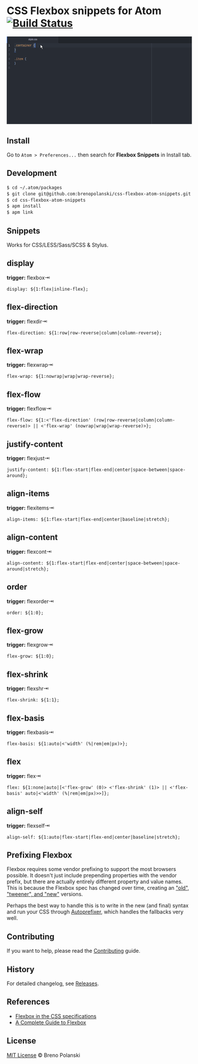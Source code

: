# CSS Flexbox snippets for Atom [![Build Status](https://travis-ci.org/brenopolanski/css-flexbox-atom-snippets.svg?branch=master)](https://travis-ci.org/brenopolanski/css-flexbox-atom-snippets)

![image snippets](https://raw.githubusercontent.com/brenopolanski/css-flexbox-atom-snippets/assets/snippets.gif)

## Install

Go to `Atom > Preferences...` then search for **Flexbox Snippets** in Install tab.

## Development

```sh
$ cd ~/.atom/packages
$ git clone git@github.com:brenopolanski/css-flexbox-atom-snippets.git
$ cd css-flexbox-atom-snippets
$ apm install
$ apm link
```

## Snippets

Works for CSS/LESS/Sass/SCSS & Stylus.

## display

**trigger:** flexbox⇥

```
display: ${1:flex|inline-flex};
```

## flex-direction

**trigger:** flexdir⇥

```
flex-direction: ${1:row|row-reverse|column|column-reverse};
```

## flex-wrap

**trigger:** flexwrap⇥

```
flex-wrap: ${1:nowrap|wrap|wrap-reverse};
```

## flex-flow

**trigger:** flexflow⇥

```
flex-flow: ${1:<'flex-direction' (row|row-reverse|column|column-reverse)> || <'flex-wrap' (nowrap|wrap|wrap-reverse)>};
```

## justify-content

**trigger:** flexjust⇥

```
justify-content: ${1:flex-start|flex-end|center|space-between|space-around};
```

## align-items

**trigger:** flexitems⇥

```
align-items: ${1:flex-start|flex-end|center|baseline|stretch};
```

## align-content

**trigger:** flexcont⇥

```
align-content: ${1:flex-start|flex-end|center|space-between|space-around|stretch};
```

## order

**trigger:** flexorder⇥

```
order: ${1:0};
```

## flex-grow

**trigger:** flexgrow⇥

```
flex-grow: ${1:0};
```

## flex-shrink

**trigger:** flexshr⇥

```
flex-shrink: ${1:1};
```

## flex-basis

**trigger:** flexbasis⇥

```
flex-basis: ${1:auto|<'width' (%|rem|em|px)>};
```

## flex

**trigger:** flex⇥

```
flex: ${1:none|auto|[<'flex-grow' (0)> <'flex-shrink' (1)> || <'flex-basis' auto|<'width' (%|rem|em|px)>>]};
```

## align-self

**trigger:** flexself⇥

```
align-self: ${1:auto|flex-start|flex-end|center|baseline|stretch};
```

## Prefixing Flexbox

Flexbox requires some vendor prefixing to support the most browsers possible. It doesn't just include prepending properties with the vendor prefix, but there are actually entirely different property and value names. This is because the Flexbox spec has changed over time, creating an ["old", "tweener", and "new"](http://css-tricks.com/old-flexbox-and-new-flexbox/) versions.

Perhaps the best way to handle this is to write in the new (and final) syntax and run your CSS through [Autoprefixer](https://github.com/postcss/autoprefixer), which handles the fallbacks very well.

## Contributing

If you want to help, please read the [Contributing](https://github.com/brenopolanski/css-flexbox-atom-snippets/blob/master/CONTRIBUTING.md) guide.

## History

For detailed changelog, see [Releases](https://github.com/brenopolanski/css-flexbox-atom-snippets/releases).

## References

- [Flexbox in the CSS specifications](http://www.w3.org/TR/css-flexbox/)
- [A Complete Guide to Flexbox](https://css-tricks.com/snippets/css/a-guide-to-flexbox/)

## License

[MIT License](http://brenopolanski.mit-license.org/) © Breno Polanski
